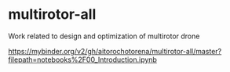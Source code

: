 # multirotor-all
Work related to design and optimization of multirotor drone


https://mybinder.org/v2/gh/aitorochotorena/multirotor-all/master?filepath=notebooks%2F00_Introduction.ipynb
